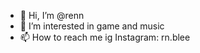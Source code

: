 - 👋 Hi, I’m @renn
- 👀 I’m interested in game and music
- 📫 How to reach me ig Instagram: rn.blee 

<!---
renhanl/renhanl is a ✨ special ✨ repository because its `README.md` (this file) appears on your GitHub profile.
You can click the Preview link to take a look at your changes.
--->
